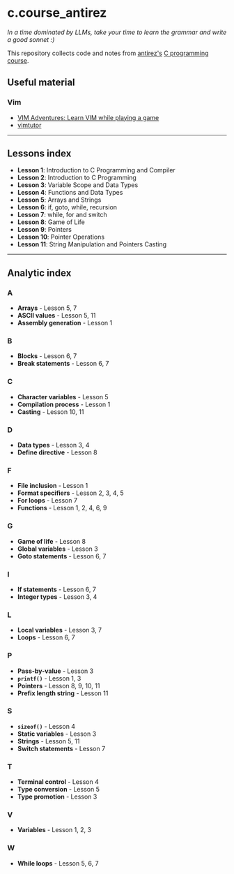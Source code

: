 # c.course_antirez
*In a time dominated by LLMs, take your time to learn the grammar and write a good sonnet :)*
 
This repository collects code and notes from [antirez's](https://github.com/antirez) [C programming course](https://www.youtube.com/playlist?list=PLrEMgOSrS_3cFJpM2gdw8EGFyRBZOyAKY).
 
## Useful material
### Vim
- [VIM Adventures: Learn VIM while playing a game](https://vim-adventures.com/)
- [vimtutor](https://vimschool.netlify.app/introduction/vimtutor/)

---

## Lessons index
- **Lesson 1**: Introduction to C Programming and Compiler
- **Lesson 2**: Introduction to C Programming
- **Lesson 3**: Variable Scope and Data Types
- **Lesson 4**: Functions and Data Types
- **Lesson 5**: Arrays and Strings
- **Lesson 6**: if, goto, while, recursion
- **Lesson 7**: while, for and switch
- **Lesson 8**: Game of Life
- **Lesson 9**: Pointers
- **Lesson 10**: Pointer Operations
- **Lesson 11**: String Manipulation and Pointers Casting
---
## Analytic index
### A
- **Arrays** - Lesson 5, 7
- **ASCII values** - Lesson 5, 11
- **Assembly generation** - Lesson 1

### B
- **Blocks** - Lesson 6, 7
- **Break statements** - Lesson 6, 7

### C
- **Character variables** - Lesson 5
- **Compilation process** - Lesson 1
- **Casting** - Lesson 10, 11

### D
- **Data types** - Lesson 3, 4
- **Define directive** - Lesson 8

### F
- **File inclusion** - Lesson 1
- **Format specifiers** - Lesson 2, 3, 4, 5
- **For loops** - Lesson 7
- **Functions** - Lesson 1, 2, 4, 6, 9

### G
- **Game of life** - Lesson 8
- **Global variables** - Lesson 3
- **Goto statements** - Lesson 6, 7

### I
- **If statements** - Lesson 6, 7
- **Integer types** - Lesson 3, 4

### L
- **Local variables** - Lesson 3, 7
- **Loops** - Lesson 6, 7

### P
- **Pass-by-value** - Lesson 3
- **`printf()`** - Lesson 1, 3
- **Pointers** - Lesson 8, 9, 10, 11
- **Prefix length string** - Lesson 11

### S
- **`sizeof()`** - Lesson 4
- **Static variables** - Lesson 3
- **Strings** - Lesson 5, 11
- **Switch statements** - Lesson 7

### T
- **Terminal control** - Lesson 4
- **Type conversion** - Lesson 5
- **Type promotion** - Lesson 3

### V
- **Variables** - Lesson 1, 2, 3

### W
- **While loops** - Lesson 5, 6, 7
